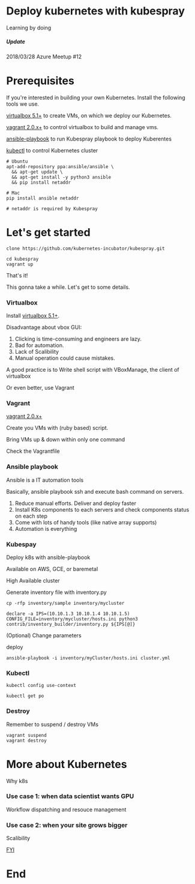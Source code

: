 Deploy kubernetes with kubespray
===

Learning by doing

##### Update

2018/03/28 Azure Meetup #12

# Prerequisites

If you're interested in building your own Kubernetes. Install the following tools we use.

[virtualbox 5.1+](https://www.virtualbox.org/wiki/Downloads) to create VMs, on which we deploy our Kubernetes.

[vagrant 2.0.x+](https://www.vagrantup.com/downloads.html) to control virtualbox to build and manage vms.

[ansible-playbook](http://docs.ansible.com/ansible/latest/intro_installation.html) to run Kubespray playbook to deploy Kuberentes

[kubectl](https://kubernetes.io/docs/tasks/tools/install-kubectl/) to control Kubernetes cluster

```
# Ubuntu
apt-add-repository ppa:ansible/ansible \
  && apt-get update \
  && apt-get install -y python3 ansible
  && pip install netaddr

# Mac
pip install ansible netaddr

# netaddr is required by Kubespray
```

# Let's get started

```
clone https://github.com/kubernetes-incubator/kubespray.git

cd kubespray
vagrant up
```

That's it! 

This gonna take a while. Let's get to some details.

### Virtualbox

Install [virtualbox 5.1+](https://www.virtualbox.org/wiki/Downloads).

Disadvantage about vbox GUI:

1. Clicking is time-consuming and engineers are lazy. 
2. Bad for automation. 
3. Lack of Scalibility
4. Manual operation could cause mistakes.

A good practice is to Write shell script with VBoxManage, the client of virtualbox

Or even better, use Vagrant
 
### Vagrant

[vagrant 2.0.x+](https://www.vagrantup.com/downloads.html)

Create you VMs with (ruby based) script. 

Bring VMs up & down within only one command

Check the Vagrantfile

### Ansible playbook

Ansible is a IT automation tools

Basically, ansible playbook ssh and execute bash command on servers.

1. Reduce manual efforts. Deliver and deploy faster
2. Install K8s components to each servers and check components status on each step
3. Come with lots of handy tools (like native array supports)
4. Automation is everything

### Kubespay

Deploy k8s with ansible-playbook

Available on AWS, GCE, or baremetal

High Available cluster

Generate inventory file with inventory.py
```
cp -rfp inventory/sample inventory/mycluster

declare -a IPS=(10.10.1.3 10.10.1.4 10.10.1.5)
CONFIG_FILE=inventory/mycluster/hosts.ini python3 contrib/inventory_builder/inventory.py ${IPS[@]}
```

(Optional) Change parameters

deploy
```
ansible-playbook -i inventory/myCluster/hosts.ini cluster.yml
```

### Kubectl

```
kubectl config use-context

kubectl get po
```

### Destroy

Remember to suspend / destroy VMs 
```
vagrant suspend
vagrant destroy
```

# More about Kubernetes

Why k8s

### Use case 1: when data scientist wants GPU

Workflow dispatching and resouce management

### Use case 2: when your site grows bigger

Scalibility

[FYI](https://kubernetes.io/docs/concepts/)

# End

